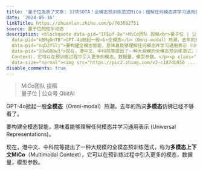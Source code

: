 ```yaml
---
title: '量子位发表了文章: 37项SOTA！全模态预训练范式MiCo：理解任何模态并学习通用表示'
date: '2024-06-16'
linkTitle: https://zhuanlan.zhihu.com/p/703682751
source: 量子位的知乎动态
description: <blockquote data-pid="IPEuf-8e">MiCo团队 投稿<br>量子位 | 公众号 QbitAI</blockquote><p
  data-pid="kBMgGnTB">GPT-4o掀起一股<b>全模态</b>（Omni-modal）热潮，去年的热词<b>多模态</b>仿佛已经不够看了。</p><p
  data-pid="nqD2YSlj">要构建全模态智能，意味着能够理解任何模态并学习通用表示 (Universal Representations)。</p><p
  data-pid="XRwO0Bw3">现在，港中文、中科院等提出了一种大规模的全模态预训练范式，称为<b>多模态上下文MiCo</b>（Multimodal
  Context），它可以在预训练过程中引入更多的模态，数据量，模型参数。</p><p class="ztext-empty-paragraph"><br></p><figure
  data-size="normal"><img src="https://pic2.zhimg.com/v2-c187db956 ...
disable_comments: true
---
```

<blockquote data-pid="IPEuf-8e">MiCo团队 投稿<br>量子位 | 公众号 QbitAI</blockquote><p data-pid="kBMgGnTB">GPT-4o掀起一股<b>全模态</b>（Omni-modal）热潮，去年的热词<b>多模态</b>仿佛已经不够看了。</p><p data-pid="nqD2YSlj">要构建全模态智能，意味着能够理解任何模态并学习通用表示 (Universal Representations)。</p><p data-pid="XRwO0Bw3">现在，港中文、中科院等提出了一种大规模的全模态预训练范式，称为<b>多模态上下文MiCo</b>（Multimodal Context），它可以在预训练过程中引入更多的模态，数据量，模型参数。</p><p class="ztext-empty-paragraph"><br></p><figure data-size="normal"><img src="https://pic2.zhimg.com/v2-c187db956 ...